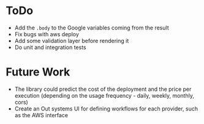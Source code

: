 # ToDo

- Add the `.body` to the Google variables coming from the result
- Fix bugs with aws deploy
- Add some validation layer before rendering it
- Do unit and integration tests

# Future Work

* The library could predict the cost of the deployment and the price per execution (depending on the usage frequency -
  daily, weekly, monthly, cors)
* Create an Out systems UI for defining workflows for each provider, such as the AWS interface 
